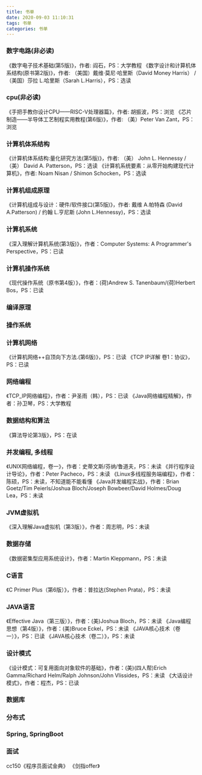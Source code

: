 ```yaml
---
title: 书单
date: 2020-09-03 11:10:31
tags: 书单
categories: 书单
---
```

<!-- toc -->
### 数字电路(非必读)
《数字电子技术基础(第5版)》，作者: 阎石，PS：大学教程
《数字设计和计算机体系结构(原书第2版)》，作者: （美国）戴维·莫尼·哈里斯（David Money Harris） / （美国）莎拉 L.哈里斯（Sarah L.Harris），PS：选读

### cpu(非必读)
《手把手教你设计CPU——RISC-V处理器篇》，作者: 胡振波，PS：浏览
《芯片制造——半导体工艺制程实用教程(第6版)》，作者: （美）Peter Van Zant，PS：浏览

### 计算机体系结构
《计算机体系结构:量化研究方法(第5版)》，作者: （美） John L. Hennessy / （美） David A. Patterson，PS：选读
《计算机系统要素：从零开始构建现代计算机》，作者: Noam Nisan / Shimon Schocken，PS：选读

### 计算机组成原理
《计算机组成与设计：硬件/软件接口(第5版)》，作者: 戴维 A.帕特森 (David A.Patterson) / 约翰 L.亨尼斯 (John L.Hennessy)，PS：选读

### 计算机系统
《深入理解计算机系统(第3版)》，作者：Computer Systems: A Programmer's Perspective，PS：已读

### 计算机操作系统
《现代操作系统（原书第4版）》，作者：(荷)Andrew S. Tanenbaum/(荷)Herbert Bos，PS：已读

### 编译原理

### 操作系统

### 计算机网络
《计算机网络++自顶向下方法.(第6版)》，PS：已读
《TCP IP详解 卷1：协议》，PS：已读

### 网络编程
《TCP_IP网络编程》，作者：尹圣雨（韩），PS：已读
《Java网络编程精解》，作者：孙卫琴，PS：大学教程

### 数据结构和算法
《算法导论第3版》，PS：在读

### 并发编程, 多线程
《UNIX网络编程，卷一》，作者：史蒂文斯/芬纳/鲁道夫，PS：未读
《并行程序设计导论》，作者：Peter Pacheco，PS：未读
《Linux多线程服务端编程》，作者：陈硕，PS：未读，不知道能不能看懂
《Java并发编程实战》，作者：Brian Goetz/Tim Peierls/Joshua Bloch/Joseph Bowbeer/David Holmes/Doug Lea，PS：未读

### JVM虚拟机
《深入理解Java虚拟机（第3版）》，作者：周志明，PS：未读

### 数据存储
《数据密集型应用系统设计》，作者：Martin Kleppmann，PS：未读

### C语言
《C Primer Plus（第6版）》，作者：普拉达(Stephen Prata)，PS：未读

### JAVA语言
《Effective Java（第三版）》，作者：(美)Joshua Bloch，PS：未读
《Java编程思想（第4版）》，作者：(美)Bruce Eckel，PS：未读
《JAVA核心技术（卷一）》，PS：已读
《JAVA核心技术（卷二）》，PS：未读

### 设计模式
《设计模式：可复用面向对象软件的基础》，作者：(美)(四人帮)Erich Gamma/Richard Helm/Ralph Johnson/John Vlissides，PS：未读
《大话设计模式》，作者：程杰，PS：已读

### 数据库

### 分布式

### Spring, SpringBoot

### 面试
cc150《程序员面试金典》
《剑指offer》